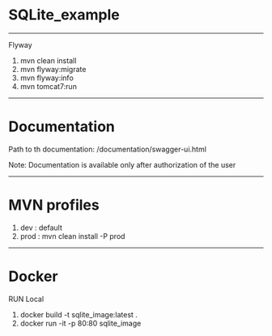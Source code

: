 # SQLite_example

*********************

Flyway

1. mvn clean install
2. mvn flyway:migrate
3. mvn flyway:info
4. mvn tomcat7:run

*********************
# Documentation

Path to th documentation: 
/documentation/swagger-ui.html

Note: Documentation is available only after authorization of the user

*********************
# MVN profiles

1. dev  : default
2. prod : mvn clean install -P prod

*********************
# Docker

 RUN Local
1. docker build -t sqlite_image:latest .
2. docker run -it -p 80:80 sqlite_image